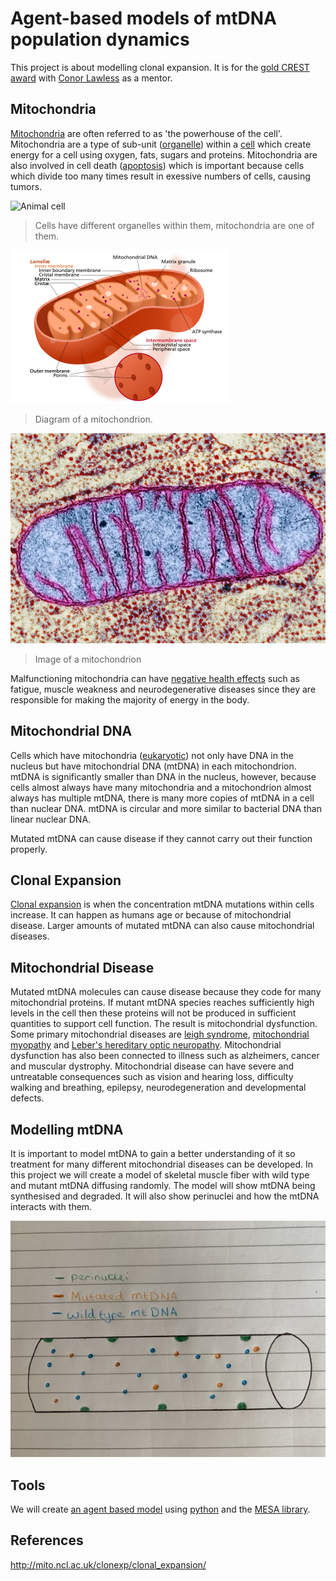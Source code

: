 # Agent-based models of mtDNA population dynamics
This project is about modelling clonal expansion. It is for the [gold CREST award](https://www.crestawards.org/crest-gold) with [Conor Lawless](https://www.ncl.ac.uk/medical-sciences/people/profile/conorlawless.html) as a mentor.

## Mitochondria
[Mitochondria](https://en.wikipedia.org/wiki/Mitochondrion) are often referred to as 'the powerhouse of the cell'. Mitochondria are a type of sub-unit ([organelle](https://en.wikipedia.org/wiki/Organelle)) within a [cell](https://en.wikipedia.org/wiki/Cell_(biology)) which create energy for a cell using oxygen, fats, sugars and proteins. Mitochondria are also involved in cell death ([apoptosis](https://en.wikipedia.org/wiki/Apoptosis)) which is important because cells which divide too many times result in exessive numbers of cells, causing tumors.

![Animal cell](https://upload.wikimedia.org/wikipedia/commons/4/48/Animal_cell_structure_en.svg)

> Cells have different organelles within them, mitochondria are one of them.

![Mitochondria](images/Mitochondrion_structure.png)

> Diagram of a mitochondrion.

![mitochondrion](images/mitochondrion.webp)

> Image of a mitochondrion

Malfunctioning mitochondria can have [negative health effects](https://www.umdf.org/what-is-mitochondrial-disease-2/0) such as fatigue, muscle weakness and neurodegenerative diseases since they are responsible for making the majority of energy in the body.

## Mitochondrial DNA
Cells which have mitochondria ([eukaryotic](https://biologydictionary.net/eukaryotic-cell/)) not only have DNA in the nucleus but have mitochondrial DNA (mtDNA) in each mitochondrion. mtDNA is significantly smaller than DNA in the nucleus, however, because cells almost always have many mitochondria and a mitochondrion almost always has multiple mtDNA, there is many more copies of mtDNA in a cell than nuclear DNA. mtDNA is circular and more similar to bacterial DNA than linear nuclear DNA.

Mutated mtDNA can cause disease if they cannot carry out their function properly.

## Clonal Expansion
[Clonal expansion](https://royalsocietypublishing.org/doi/10.1098/rsob.200061) is when the concentration mtDNA mutations within cells increase. It can happen as humans age or because of mitochondrial disease. Larger amounts of mutated mtDNA can also cause mitochondrial diseases.

## Mitochondrial Disease
Mutated mtDNA molecules can cause disease because they code for many mitochondrial proteins.  If mutant mtDNA species reaches sufficiently high levels in the cell then these proteins will not be produced in sufficient quantities to support cell function. The result is mitochondrial dysfunction. Some primary mitochondrial diseases are [leigh syndrome](https://en.wikipedia.org/wiki/Leigh_syndrome), [mitochondrial myopathy](https://en.wikipedia.org/wiki/Mitochondrial_myopathy) and [Leber's hereditary optic neuropathy](https://en.wikipedia.org/wiki/Leber%27s_hereditary_optic_neuropathy). Mitochondrial dysfunction has also been connected to illness such as alzheimers, cancer and muscular dystrophy. Mitochondrial disease can have severe and untreatable consequences such as vision and hearing loss, difficulty walking and breathing, epilepsy, neurodegeneration and developmental defects.

## Modelling mtDNA
It is important to model mtDNA to gain a better understanding of it so treatment for many different mitochondrial diseases can be developed. In this project we will create a model of skeletal muscle fiber with wild type and mutant mtDNA diffusing randomly. The model will show mtDNA being synthesised and degraded. It will also show perinuclei and how the mtDNA interacts with them.

![skeletal muscle fiber](images/skeletal_muscle_fiber_d.jpg)

## Tools
We will create [an agent based model](https://en.wikipedia.org/wiki/Agent-based_model) using [python](https://en.wikipedia.org/wiki/Python_(programming_language)) and the [MESA library](https://mesa.readthedocs.io/en/stable/).

## References
http://mito.ncl.ac.uk/clonexp/clonal_expansion/




